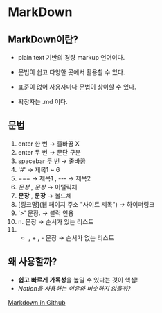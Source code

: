 # MarkDown

MarkDown이란?
-------------
* plain text 기반의 경량 markup 언어이다.
- 문법이 쉽고 다양한 곳에서 활용할 수 있다.
+ 표준이 없어 사용자마다 문법이 상이할 수 있다.
* 확장자는 .md 이다.

## 문법
1. enter 한 번 → 줄바꿈 X
2. enter 두 번 → 문단 구분
3. spacebar 두 번 → 줄바꿈
4. '#' → 제목1 ~ 6
5. === → 제목1 , --- → 제목2
6. *문장* ,  _문장_ → 이탤릭체
7. **문장** ,  __문장__ → 볼드체
8. [링크명](웹 페이지 주소 "사이트 제목") → 하이퍼링크
9. '>' 문장. → 블럭 인용
10. n. 문장 → 순서가 있는 리스트
11. * , + , - 문장 → 순서가 없는 리스트

왜 사용할까?
-------------
- **쉽고** __빠르게__ **가독성**을 높일 수 있다는 것이 핵심!
- *Notion을 사용하는 이유와 비슷하지 않을까?*

[Markdown in Github](https://gist.github.com/ihoneymon/652be052a0727ad59601)
